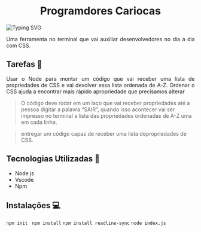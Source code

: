  <h1 align="center"> Programdores Cariocas </h1>
 <p align="center"
 <img src="http://img.shields.io/static/v1?label=STATUS&message=EM%20DESENVOLVIMENTO&color=RED&style=for-the-badge"/>
 </p>
 
![Typing SVG](https://readme-typing-svg.demolab.com?font=Caveat&size=30&pause=1000&color=4361EE&center=true&width=435&lines=Projeto_Invidual_Resilia_CSS_Tool_Mod5) 

<p align="justify">Uma ferramenta no terminal que vai auxiliar desenvolvedores no dia a dia com CSS.</p>

## Tarefas :memo:
<p align="justify">Usar o Node para montar um código que vai receber uma lista de propriedades de CSS e vai devolver essa lista ordenada de A-Z. Ordenar o CSS ajuda a encontrar mais rápido apropriedade que precisamos alterar</p>

> O código deve rodar em um laço que vai receber propriedades até a pessoa digitar a palavra “SAIR”, quando isso acontecer vai ser impresso no terminal a lista das propriedades ordenadas de A-Z uma em cada linha. 

> entregar um código capaz de receber uma lista depropriedades de CSS.


## Tecnologias Utilizadas :wrench:
 - Node js
 - Vscode
 - Npm
  
## Instalações :computer:
`npm init `
`npm install`
`npm install readline-sync`
`node index.js`
